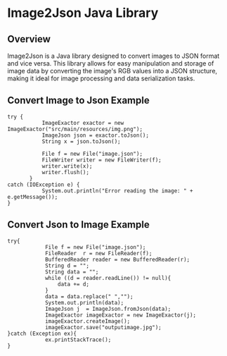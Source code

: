 
# Image2Json Java Library



## Overview

Image2Json is a Java library designed to convert images to JSON format and vice versa. This library allows for easy manipulation and storage of image data by converting the image's RGB values into a JSON structure, making it ideal for image processing and data serialization tasks.
## Convert Image to Json Example

 ```
 try {
            ImageExactor exactor = new ImageExactor("src/main/resources/img.png");
            ImageJson json = exactor.toJson();
            String x = json.toJson();

            File f = new File("image.json");
            FileWriter writer = new FileWriter(f);
            writer.write(x);
            writer.flush();
        } 
catch (IOException e) {
            System.out.println("Error reading the image: " + e.getMessage());
}
```
## Convert  Json to Image Example

```
try{
            File f = new File("image.json");
            FileReader  r = new FileReader(f);
            BufferedReader reader = new BufferedReader(r);
            String d = "";
            String data = "";
            while ((d = reader.readLine()) != null){
                data += d;
            }
            data = data.replace(" ","");
            System.out.println(data);
            ImageJson j  = ImageJson.fromJson(data);
            ImageExactor imageExactor = new ImageExactor(j);
            imageExactor.createImage();
            imageExactor.save("outputimage.jpg");
}catch (Exception ex){
            ex.printStackTrace();
}

```
